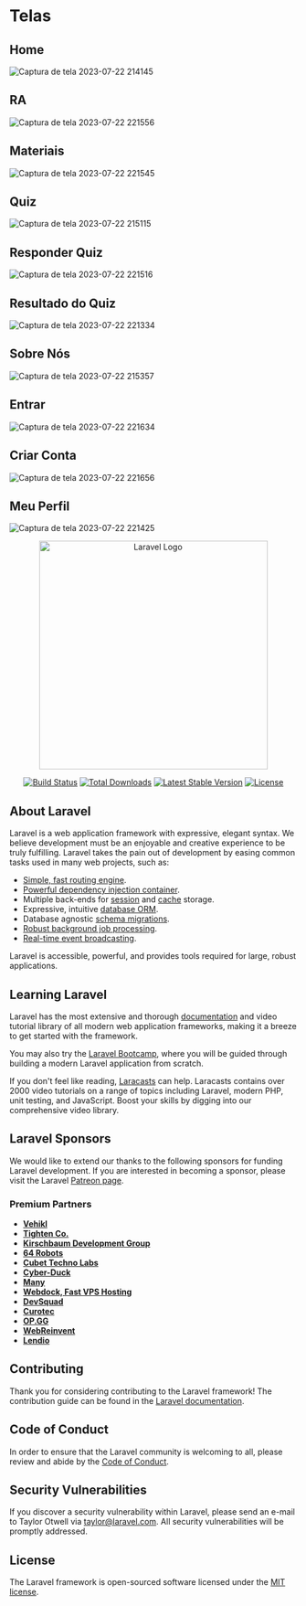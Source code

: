 
<!--
![image](https://github.com/JoaoEnrique13/ScienceAr/assets/99426704/0f215e28-6541-4a66-a3d9-4c20dacd2f32)
![image](https://github.com/JoaoEnrique13/ScienceAr/assets/99426704/58bd9a3b-af8e-4ba5-aadd-11ea882e6434)
-->

<h1>Telas</h1>

<h2>Home</h2>

![Captura de tela 2023-07-22 214145](https://github.com/JoaoEnrique13/ScienceAr/assets/99426704/48f21d88-4aa4-47d7-9559-839ebd78958a)

 
<h2>RA</h2>

![Captura de tela 2023-07-22 221556](https://github.com/JoaoEnrique13/ScienceAr/assets/99426704/24351b21-77ea-44e1-9523-af9f2eaf4ada)

<h2>Materiais</h2>

![Captura de tela 2023-07-22 221545](https://github.com/JoaoEnrique13/ScienceAr/assets/99426704/f0a00b70-c4a5-493d-8729-d88858c95a03)

<h2>Quiz</h2>

![Captura de tela 2023-07-22 215115](https://github.com/JoaoEnrique13/ScienceAr/assets/99426704/053df685-cfff-446d-9776-7c1c4e7025ce)

<h2>Responder Quiz</h2>

![Captura de tela 2023-07-22 221516](https://github.com/JoaoEnrique13/ScienceAr/assets/99426704/8e29e7cd-5baa-4783-8f6a-e7825b4dc0ed)

<h2>Resultado do Quiz</h2>

![Captura de tela 2023-07-22 221334](https://github.com/JoaoEnrique13/ScienceAr/assets/99426704/d70609ff-eac5-4b9e-bb78-e49777417997)

<h2>Sobre Nós</h2>

![Captura de tela 2023-07-22 215357](https://github.com/JoaoEnrique13/ScienceAr/assets/99426704/71a919e7-ab2b-47a5-85a4-91fdc45690b5)

<h2>Entrar</h2>

![Captura de tela 2023-07-22 221634](https://github.com/JoaoEnrique13/ScienceAr/assets/99426704/061dc7dc-39e7-4e5a-9839-a1dd3c4f4da8)

<h2>Criar Conta</h2>

![Captura de tela 2023-07-22 221656](https://github.com/JoaoEnrique13/ScienceAr/assets/99426704/bbf4e7a4-2691-4f2e-8d6c-78721662c526)

<h2>Meu Perfil</h2>

![Captura de tela 2023-07-22 221425](https://github.com/JoaoEnrique13/ScienceAr/assets/99426704/a45c1a09-80d6-43dc-8fca-ac8a42402727)



<p align="center"><a href="https://laravel.com" target="_blank"><img src="https://raw.githubusercontent.com/laravel/art/master/logo-lockup/5%20SVG/2%20CMYK/1%20Full%20Color/laravel-logolockup-cmyk-red.svg" width="400" alt="Laravel Logo"></a></p>

<p align="center">
<a href="https://github.com/laravel/framework/actions"><img src="https://github.com/laravel/framework/workflows/tests/badge.svg" alt="Build Status"></a>
<a href="https://packagist.org/packages/laravel/framework"><img src="https://img.shields.io/packagist/dt/laravel/framework" alt="Total Downloads"></a>
<a href="https://packagist.org/packages/laravel/framework"><img src="https://img.shields.io/packagist/v/laravel/framework" alt="Latest Stable Version"></a>
<a href="https://packagist.org/packages/laravel/framework"><img src="https://img.shields.io/packagist/l/laravel/framework" alt="License"></a>
</p>

## About Laravel

Laravel is a web application framework with expressive, elegant syntax. We believe development must be an enjoyable and creative experience to be truly fulfilling. Laravel takes the pain out of development by easing common tasks used in many web projects, such as:

- [Simple, fast routing engine](https://laravel.com/docs/routing).
- [Powerful dependency injection container](https://laravel.com/docs/container).
- Multiple back-ends for [session](https://laravel.com/docs/session) and [cache](https://laravel.com/docs/cache) storage.
- Expressive, intuitive [database ORM](https://laravel.com/docs/eloquent).
- Database agnostic [schema migrations](https://laravel.com/docs/migrations).
- [Robust background job processing](https://laravel.com/docs/queues).
- [Real-time event broadcasting](https://laravel.com/docs/broadcasting).

Laravel is accessible, powerful, and provides tools required for large, robust applications.

## Learning Laravel

Laravel has the most extensive and thorough [documentation](https://laravel.com/docs) and video tutorial library of all modern web application frameworks, making it a breeze to get started with the framework.

You may also try the [Laravel Bootcamp](https://bootcamp.laravel.com), where you will be guided through building a modern Laravel application from scratch.

If you don't feel like reading, [Laracasts](https://laracasts.com) can help. Laracasts contains over 2000 video tutorials on a range of topics including Laravel, modern PHP, unit testing, and JavaScript. Boost your skills by digging into our comprehensive video library.

## Laravel Sponsors

We would like to extend our thanks to the following sponsors for funding Laravel development. If you are interested in becoming a sponsor, please visit the Laravel [Patreon page](https://patreon.com/taylorotwell).

### Premium Partners

- **[Vehikl](https://vehikl.com/)**
- **[Tighten Co.](https://tighten.co)**
- **[Kirschbaum Development Group](https://kirschbaumdevelopment.com)**
- **[64 Robots](https://64robots.com)**
- **[Cubet Techno Labs](https://cubettech.com)**
- **[Cyber-Duck](https://cyber-duck.co.uk)**
- **[Many](https://www.many.co.uk)**
- **[Webdock, Fast VPS Hosting](https://www.webdock.io/en)**
- **[DevSquad](https://devsquad.com)**
- **[Curotec](https://www.curotec.com/services/technologies/laravel/)**
- **[OP.GG](https://op.gg)**
- **[WebReinvent](https://webreinvent.com/?utm_source=laravel&utm_medium=github&utm_campaign=patreon-sponsors)**
- **[Lendio](https://lendio.com)**

## Contributing

Thank you for considering contributing to the Laravel framework! The contribution guide can be found in the [Laravel documentation](https://laravel.com/docs/contributions).

## Code of Conduct

In order to ensure that the Laravel community is welcoming to all, please review and abide by the [Code of Conduct](https://laravel.com/docs/contributions#code-of-conduct).

## Security Vulnerabilities

If you discover a security vulnerability within Laravel, please send an e-mail to Taylor Otwell via [taylor@laravel.com](mailto:taylor@laravel.com). All security vulnerabilities will be promptly addressed.

## License

The Laravel framework is open-sourced software licensed under the [MIT license](https://opensource.org/licenses/MIT).
